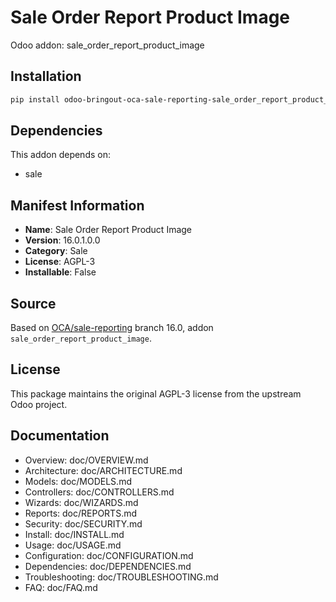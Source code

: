 # Sale Order Report Product Image

Odoo addon: sale_order_report_product_image

## Installation

```bash
pip install odoo-bringout-oca-sale-reporting-sale_order_report_product_image
```

## Dependencies

This addon depends on:
- sale

## Manifest Information

- **Name**: Sale Order Report Product Image
- **Version**: 16.0.1.0.0
- **Category**: Sale
- **License**: AGPL-3
- **Installable**: False

## Source

Based on [OCA/sale-reporting](https://github.com/OCA/sale-reporting) branch 16.0, addon `sale_order_report_product_image`.

## License

This package maintains the original AGPL-3 license from the upstream Odoo project.

## Documentation

- Overview: doc/OVERVIEW.md
- Architecture: doc/ARCHITECTURE.md
- Models: doc/MODELS.md
- Controllers: doc/CONTROLLERS.md
- Wizards: doc/WIZARDS.md
- Reports: doc/REPORTS.md
- Security: doc/SECURITY.md
- Install: doc/INSTALL.md
- Usage: doc/USAGE.md
- Configuration: doc/CONFIGURATION.md
- Dependencies: doc/DEPENDENCIES.md
- Troubleshooting: doc/TROUBLESHOOTING.md
- FAQ: doc/FAQ.md
